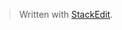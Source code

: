 


> Written with [StackEdit](https://stackedit.io/).
<!--stackedit_data:
eyJoaXN0b3J5IjpbLTExNzAxNDMyNjhdfQ==
-->